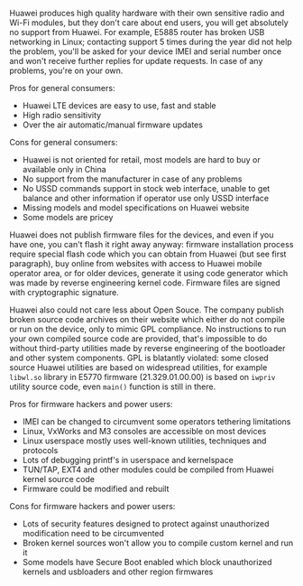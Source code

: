 Huawei produces high quality hardware with their own sensitive radio and Wi-Fi modules, but they don't care about end users, you will get absolutely no support from Huawei. For example, E5885 router has broken USB networking in Linux; contacting support 5 times during the year did not help the problem, you'll be asked for your device IMEI and serial number once and won't receive further replies for update requests. In case of any problems, you're on your own.

Pros for general consumers:

*   Huawei LTE devices are easy to use, fast and stable
*   High radio sensitivity
*   Over the air automatic/manual firmware updates

Cons for general consumers:

*   Huawei is not oriented for retail, most models are hard to buy or available only in China
*   No support from the manufacturer in case of any problems
*   No USSD commands support in stock web interface, unable to get balance and other information if operator use only USSD interface
*   Missing models and model specifications on Huawei website
*   Some models are pricey

Huawei does not publish firmware files for the devices, and even if you have one, you can't flash it right away anyway: firmware installation process require special flash code which you can obtain from Huawei (but see first paragraph), buy online from websites with access to Huawei mobile operator area, or for older devices, generate it using code generator which was made by reverse engineering kernel code. Firmware files are signed with cryptographic signature.

Huawei also could not care less about Open Souce. The company publish broken source code archives on their website which either do not compile or run on the device, only to mimic GPL compliance. No instructions to run your own compiled source code are provided, that's impossible to do without third-party utilities made by reverse engineering of the bootloader and other system components.
GPL is blatantly violated: some closed source Huawei utilities are based on widespread utilities, for example `libwl.so` library in E5770 firmware (21.329.01.00.00) is based on `iwpriv` utility source code, even `main()` function is still in there.

Pros for firmware hackers and power users:

*   IMEI can be changed to circumvent some operators tethering limitations
*   Linux, VxWorks and M3 consoles are accessible on most devices
*   Linux userspace mostly uses well-known utilities, techniques and protocols
*   Lots of debugging printf's in userspace and kernelspace
*   TUN/TAP, EXT4 and other modules could be compiled from Huawei kernel source code
*   Firmware could be modified and rebuilt

Cons for firmware hackers and power users:

*   Lots of security features designed to protect against unauthorized modification need to be circumvented
*   Broken kernel sources won't allow you to compile custom kernel and run it
*   Some models have Secure Boot enabled which block unauthorized kernels and usbloaders and other region firmwares
